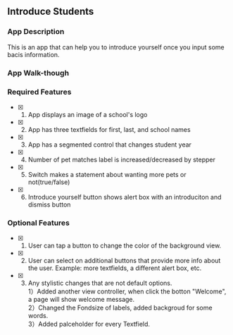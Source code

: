 ## Introduce Students

### App Description

This is an app that can help you to introduce yourself once you input some bacis information. 

### App Walk-though

<!-- <img src="https://github.com/ZSS57/codepath-prework/blob/main/IntroduceStudentApp.gif" width=200><br> -->


### Required Features

- [X] 1. App displays an image of a school's logo
- [X] 2. App has three textfields for first, last, and school names
- [X] 3. App has a segmented control that changes student year
- [X] 4. Number of pet matches label is increased/decreased by stepper
- [X] 5. Switch makes a statement about wanting more pets or not(true/false) 
- [X] 6. Introduce yourself button shows alert box with an introduciton and dismiss button

### Optional Features

- [X] 1. User can tap a button to change the color of the background view.
- [X] 2. User can select on additional buttons that provide more info about the user. Example: more textfields, a different alert box, etc.
- [X] 3. Any stylistic changes that are not default options.  
         1）Added another view controller, when click the botton "Welcome", a page will show welcome message.  
         2）Changed the Fondsize of labels, added backgroud for some words.  
         3）Added palceholder for every Textfield.
